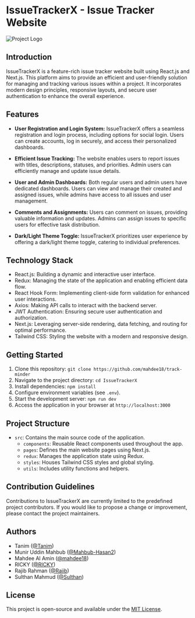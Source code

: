 # IssueTrackerX - Issue Tracker Website

![Project Logo](link-to-your-logo.png)

## Introduction

IssueTrackerX is a feature-rich issue tracker website built using React.js and Next.js. This platform aims to provide an efficient and user-friendly solution for managing and tracking various issues within a project. It incorporates modern design principles, responsive layouts, and secure user authentication to enhance the overall experience.

## Features

- **User Registration and Login System:** IssueTrackerX offers a seamless registration and login process, including options for social login. Users can create accounts, log in securely, and access their personalized dashboards.

- **Efficient Issue Tracking:** The website enables users to report issues with titles, descriptions, statuses, and priorities. Admin users can efficiently manage and update issue details.

- **User and Admin Dashboards:** Both regular users and admin users have dedicated dashboards. Users can view and manage their created and assigned issues, while admins have access to all issues and user management.

- **Comments and Assignments:** Users can comment on issues, providing valuable information and updates. Admins can assign issues to specific users for effective task distribution.

- **Dark/Light Theme Toggle:** IssueTrackerX prioritizes user experience by offering a dark/light theme toggle, catering to individual preferences.

## Technology Stack

- React.js: Building a dynamic and interactive user interface.
- Redux: Managing the state of the application and enabling efficient data flow.
- React Hook Form: Implementing client-side form validation for enhanced user interactions.
- Axios: Making API calls to interact with the backend server.
- JWT Authentication: Ensuring secure user authentication and authorization.
- Next.js: Leveraging server-side rendering, data fetching, and routing for optimal performance.
- Tailwind CSS: Styling the website with a modern and responsive design.

## Getting Started

1. Clone this repository: `git clone https://github.com/mahdee18/track-minder`
2. Navigate to the project directory: `cd IssueTrackerX`
3. Install dependencies: `npm install`
4. Configure environment variables (see `.env`).
5. Start the development server: `npm run dev`
6. Access the application in your browser at `http://localhost:3000`

## Project Structure

- `src`: Contains the main source code of the application.
  - `components`: Reusable React components used throughout the app.
  - `pages`: Defines the main website pages using Next.js.
  - `redux`: Manages the application state using Redux.
  - `styles`: Houses Tailwind CSS styles and global styling.
  - `utils`: Includes utility functions and helpers.

## Contribution Guidelines

Contributions to IssueTrackerX are currently limited to the predefined project contributors. If you would like to propose a change or improvement, please contact the project maintainers.

## Authors

- Tanim ([@Tanim](https://github.com/Mahbub-Hasan2))
- Munir Uddin Mahbub ([@Mahbub-Hasan2](https://github.com/Mahbub-Hasan2))
- Mahdee Al Amin ([@mahdee18](https://github.com/))
- RICKY ([@RICKY](https://github.com/))
- Rajib Rahman ([@Rajib](https://github.com/))
- Sulthan Mahmud ([@Sulthan](https://github.com/))


## License

This project is open-source and available under the [MIT License](LICENSE).
